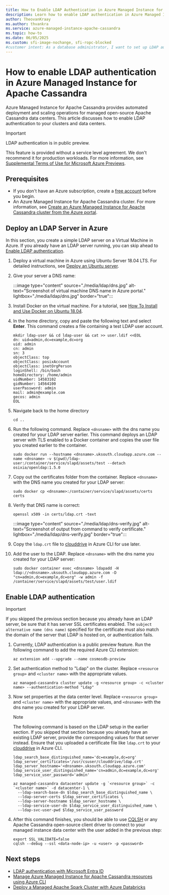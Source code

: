 ```yaml
---
title: How to Enable LDAP Authentication in Azure Managed Instance for Apache Cassandra
description: Learn how to enable LDAP authentication in Azure Managed Instance for Apache Cassandra in your clusters and data centers.
author: TheovanKraay
ms.author: thvankra
ms.service: azure-managed-instance-apache-cassandra
ms.topic: how-to
ms.date: 06/05/2025
ms.custom: sfi-image-nochange, sfi-ropc-blocked
#customer intent: As a database administrator, I want to set up LDAP authentication in Azure Managed Instance for Apache Cassandra.
---
```


# How to enable LDAP authentication in Azure Managed Instance for Apache Cassandra

Azure Managed Instance for Apache Cassandra provides automated deployment and scaling operations for managed open-source Apache Cassandra data centers. This article discusses how to enable LDAP authentication to your clusters and data centers. 

> [!IMPORTANT]
> LDAP authentication is in public preview.
>
> This feature is provided without a service level agreement. We don't recommend it for production workloads. For more information, see [Supplemental Terms of Use for Microsoft Azure Previews](https://azure.microsoft.com/support/legal/preview-supplemental-terms/).

## Prerequisites

- If you don't have an Azure subscription, create a [free account](https://azure.microsoft.com/free/?WT.mc_id=A261C142F) before you begin.
- An Azure Managed Instance for Apache Cassandra cluster. For more information, see [Create an Azure Managed Instance for Apache Cassandra cluster from the Azure portal](create-cluster-portal.md).

## Deploy an LDAP Server in Azure

In this section, you create a simple LDAP server on a Virtual Machine in Azure. If you already have an LDAP server running, you can skip ahead to [Enable LDAP authentication](ldap.md#enable-ldap-authentication). 

1. Deploy a virtual machine in Azure using Ubuntu Server 18.04 LTS. For detailed instructions, see [Deploy an Ubuntu server](visualize-prometheus-grafana.md#deploy-an-ubuntu-server).

1. Give your server a DNS name:

   :::image type="content" source="./media/ldap/dns.jpg" alt-text="Screenshot of virtual machine DNS name in Azure portal." lightbox="./media/ldap/dns.jpg" border="true":::

1. Install Docker on the virtual machine. For a tutorial, see [How To Install and Use Docker on Ubuntu 18.04](https://www.digitalocean.com/community/tutorials/how-to-install-and-use-docker-on-ubuntu-18-04).

1. In the home directory, copy and paste the following text and select **Enter**. This command creates a file containing a test LDAP user account.

    ```shell
    mkdir ldap-user && cd ldap-user && cat >> user.ldif <<EOL
    dn: uid=admin,dc=example,dc=org
    uid: admin
    cn: admin
    sn: 3
    objectClass: top
    objectClass: posixAccount
    objectClass: inetOrgPerson
    loginShell: /bin/bash
    homeDirectory: /home/admin
    uidNumber: 14583102
    gidNumber: 14564100
    userPassword: admin
    mail: admin@example.com
    gecos: admin
    EOL 
    ```

1. Navigate back to the home directory

    ```shell
    cd ..
    ```

1. Run the following command. Replace `<dnsname>` with the dns name you created for your LDAP server earlier. This command deploys an LDAP server with TLS enabled to a Docker container and copies the user file you created earlier to the container.  
    
    ```shell
    sudo docker run --hostname <dnsname>.uksouth.cloudapp.azure.com --name <dnsname> -v $(pwd)/ldap-user:/container/service/slapd/assets/test --detach osixia/openldap:1.5.0
    ```

1. Copy out the certificates folder from the container. Replace `<dnsname>` with the DNS name you created for your LDAP server:

    ```shell
    sudo docker cp <dnsname>:/container/service/slapd/assets/certs certs
    ```

1. Verify that DNS name is correct:

    ```shell
    openssl x509 -in certs/ldap.crt -text
    ```

   :::image type="content" source="./media/ldap/dns-verify.jpg" alt-text="Screenshot of output from command to verify certificate." lightbox="./media/ldap/dns-verify.jpg" border="true":::

1. Copy the `ldap.crt` file to [clouddrive](/azure/cloud-shell/persisting-shell-storage) in Azure CLI for use later. 

1. Add the user to the LDAP. Replace `<dnsname>` with the dns name you created for your LDAP server:

    ```shell
    sudo docker container exec <dnsname> ldapadd -H ldap://<dnsname>.uksouth.cloudapp.azure.com -D "cn=admin,dc=example,dc=org" -w admin -f /container/service/slapd/assets/test/user.ldif
    ```

## Enable LDAP authentication

> [!IMPORTANT]
> If you skipped the previous section because you already have an LDAP server, be sure that it has server SSL certificates enabled. The `subject alternative name (dns name)` specified for the certificate must also match the domain of the server that LDAP is hosted on, or authentication fails.  

1. Currently, LDAP authentication is a public preview feature. Run the following command to add the required Azure CLI extension:

   ```azurecli-interactive
   az extension add --upgrade --name cosmosdb-preview
   ```

1. Set authentication method to "Ldap" on the cluster. Replace `<resource group>` and `<cluster name>` with the appropriate values.

   ```azurecli-interactive
   az managed-cassandra cluster update -g <resource group> -c <cluster name> --authentication-method "Ldap"
   ```

1. Now set properties at the data center level. Replace `<resource group>` and `<cluster name>` with the appropriate values, and `<dnsname>` with the dns name you created for your LDAP server.

   > [!NOTE]
   > The following command is based on the LDAP setup in the earlier section. If you skipped that section because you already have an existing LDAP server, provide the corresponding values for that server instead. Ensure that you uploaded a certificate file like `ldap.crt` to your [clouddrive](/azure/cloud-shell/persisting-shell-storage) in Azure CLI.

   ```azurecli-interactive
   ldap_search_base_distinguished_name='dc=example,dc=org'
   ldap_server_certificates='/usr/csuser/clouddrive/ldap.crt'
   ldap_server_hostname='<dnsname>.uksouth.cloudapp.azure.com'
   ldap_service_user_distinguished_name='cn=admin,dc=example,dc=org'
   ldap_service_user_password='admin'
    
   az managed-cassandra datacenter update -g `<resource group>` -c `<cluster name>` -d datacenter-1 \
     --ldap-search-base-dn $ldap_search_base_distinguished_name \
     --ldap-server-certs $ldap_server_certificates \
     --ldap-server-hostname $ldap_server_hostname \
     --ldap-service-user-dn $ldap_service_user_distinguished_name \
     --ldap-svc-user-pwd $ldap_service_user_password
   ```

1. After this command finishes, you should be able to use [CQLSH](https://cassandra.apache.org/doc/stable/cassandra/managing/tools/cqlsh.html) or any Apache Cassandra open-source client driver to connect to your managed instance data center with the user added in the previous step:

   ```shell
   export SSL_VALIDATE=false
   cqlsh --debug --ssl <data-node-ip> -u <user> -p <password>
   ```

## Next steps

- [LDAP authentication with Microsoft Entra ID](/azure/active-directory/fundamentals/auth-ldap)
- [Manage Azure Managed Instance for Apache Cassandra resources using Azure CLI](manage-resources-cli.md)
- [Deploy a Managed Apache Spark Cluster with Azure Databricks](deploy-cluster-databricks.md)
